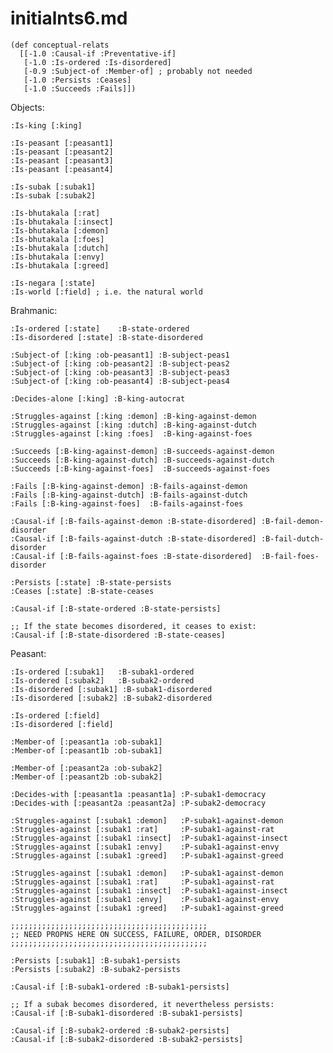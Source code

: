 initialnts6.md
====

	(def conceptual-relats 
	  [[-1.0 :Causal-if :Preventative-if]
	   [-1.0 :Is-ordered :Is-disordered]
	   [-0.9 :Subject-of :Member-of] ; probably not needed
	   [-1.0 :Persists :Ceases]
	   [-1.0 :Succeeds :Fails]])

Objects:

	:Is-king [:king]

	:Is-peasant [:peasant1]
	:Is-peasant [:peasant2]
	:Is-peasant [:peasant3]
	:Is-peasant [:peasant4]

	:Is-subak [:subak1]
	:Is-subak [:subak2]

	:Is-bhutakala [:rat]
	:Is-bhutakala [:insect]
	:Is-bhutakala [:demon]
	:Is-bhutakala [:foes]
	:Is-bhutakala [:dutch]
	:Is-bhutakala [:envy]
	:Is-bhutakala [:greed]

	:Is-negara [:state]
	:Is-world [:field] ; i.e. the natural world

	
Brahmanic:

	:Is-ordered [:state]    :B-state-ordered
	:Is-disordered [:state] :B-state-disordered

	:Subject-of [:king :ob-peasant1] :B-subject-peas1
	:Subject-of [:king :ob-peasant2] :B-subject-peas2
	:Subject-of [:king :ob-peasant3] :B-subject-peas3
	:Subject-of [:king :ob-peasant4] :B-subject-peas4

	:Decides-alone [:king] :B-king-autocrat

	:Struggles-against [:king :demon] :B-king-against-demon
	:Struggles-against [:king :dutch] :B-king-against-dutch
	:Struggles-against [:king :foes]  :B-king-against-foes

	:Succeeds [:B-king-against-demon] :B-succeeds-against-demon
	:Succeeds [:B-king-against-dutch] :B-succeeds-against-dutch
	:Succeeds [:B-king-against-foes]  :B-succeeds-against-foes

	:Fails [:B-king-against-demon] :B-fails-against-demon
	:Fails [:B-king-against-dutch] :B-fails-against-dutch
	:Fails [:B-king-against-foes]  :B-fails-against-foes

	:Causal-if [:B-fails-against-demon :B-state-disordered] :B-fail-demon-disorder
	:Causal-if [:B-fails-against-dutch :B-state-disordered] :B-fail-dutch-disorder
	:Causal-if [:B-fails-against-foes :B-state-disordered]  :B-fail-foes-disorder

	:Persists [:state] :B-state-persists
	:Ceases [:state] :B-state-ceases

	:Causal-if [:B-state-ordered :B-state-persists]

	;; If the state becomes disordered, it ceases to exist:
	:Causal-if [:B-state-disordered :B-state-ceases]
	

Peasant:

	:Is-ordered [:subak1]   :B-subak1-ordered
	:Is-ordered [:subak2]   :B-subak2-ordered
	:Is-disordered [:subak1] :B-subak1-disordered
	:Is-disordered [:subak2] :B-subak2-disordered

	:Is-ordered [:field]
	:Is-disordered [:field]

	:Member-of [:peasant1a :ob-subak1]
	:Member-of [:peasant1b :ob-subak1]

	:Member-of [:peasant2a :ob-subak2]
	:Member-of [:peasant2b :ob-subak2]

	:Decides-with [:peasant1a :peasant1a] :P-subak1-democracy
	:Decides-with [:peasant2a :peasant2a] :P-subak2-democracy

	:Struggles-against [:subak1 :demon]   :P-subak1-against-demon
	:Struggles-against [:subak1 :rat]     :P-subak1-against-rat
	:Struggles-against [:subak1 :insect]  :P-subak1-against-insect
	:Struggles-against [:subak1 :envy]    :P-subak1-against-envy
	:Struggles-against [:subak1 :greed]   :P-subak1-against-greed

	:Struggles-against [:subak1 :demon]   :P-subak1-against-demon
	:Struggles-against [:subak1 :rat]     :P-subak1-against-rat
	:Struggles-against [:subak1 :insect]  :P-subak1-against-insect
	:Struggles-against [:subak1 :envy]    :P-subak1-against-envy
	:Struggles-against [:subak1 :greed]   :P-subak1-against-greed

	;;;;;;;;;;;;;;;;;;;;;;;;;;;;;;;;;;;;;;;;;;;;
	;; NEED PROPNS HERE ON SUCCESS, FAILURE, ORDER, DISORDER
	;;;;;;;;;;;;;;;;;;;;;;;;;;;;;;;;;;;;;;;;;;;;

	:Persists [:subak1] :B-subak1-persists
	:Persists [:subak2] :B-subak2-persists

	:Causal-if [:B-subak1-ordered :B-subak1-persists]

	;; If a subak becomes disordered, it nevertheless persists:
	:Causal-if [:B-subak1-disordered :B-subak1-persists]

	:Causal-if [:B-subak2-ordered :B-subak2-persists]
	:Causal-if [:B-subak2-disordered :B-subak2-persists]
